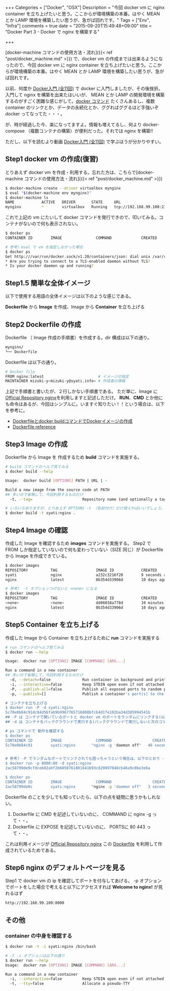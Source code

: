 +++
Categories = ["Docker", "OSX"]
Description = "今回 docker vm に nginx container を立ち上げたいと思う。ここからが環境構築の本番。はやく MEAN とか LAMP 環境を構築したい思うが、急がば回れです。"
Tags = ["Env", "Infra"]
comments = true
date = "2015-09-20T15:49:48+09:00"
title = "Docker Part 3 - Docker で nginx を構築する"

+++

[docker-machine コマンドの使用方法・流れ]({{< ref "post/docker_machine.md" >}}) で、docker vm の作成までは出来るようになったので、今回 docker vm に nginx container を立ち上げたいと思う。ここからが環境構築の本番。はやく MEAN とか LAMP 環境を構築したい思うが、急がば回れです。

以前、何度か [Docker入門 (全11回)]( http://dotinstall.com/lessons/basic_docker) で docker に入門しましたが、その後挫折。 入門して nginx を構築を出来たはいいが、 MEAN とか LAMP の開発環境を構築するのがすごく困難な感じがして。[docker コマンド](https://docs.docker.com/reference/commandline/cli/) たくさんあるし、複数 container のリンクとか、データの永続化とか、ググればググるほど手強いぞ docker ってなってた・・・。

が、時が経過した今、楽になってますよ。情報も増えてるし、何より docker-compose （複数コンテナの構築）が便利だった。それでは nginx を構築!!

ただし、以下を読むより動画 [Docker入門 (全11回)]( http://dotinstall.com/lessons/basic_docker) で学ぶほうが分かりやすい。

<!--more-->
    
## Step1 docker vm の作成(復習)

とりあえず docker vm を作成・利用する。忘れた方は、こちらで[docker-machine コマンドの使用方法・流れ]({{< ref "post/docker_machine.md" >}})

~~~bash
$ docker-machine create --driver virtualbox mynginx
$ eval "$(docker-machine env mynginx)"
$ docker-machine ls
NAME            ACTIVE   DRIVER       STATE     URL                         SWARM
mynginx         *        virtualbox   Running   tcp://192.168.99.100:2376
~~~

これで上記の vm にたいして docker コマンドを発行できので、叩いてみる。コンテナがないので何も表示されない。

~~~bash
$ docker ps
CONTAINER ID        IMAGE               COMMAND             CREATED             STATUS              PORTS               NAMES

# 参考）eval で vm を指定しなかった場合
$ docker ps
Get http:///var/run/docker.sock/v1.20/containers/json: dial unix /var/run/docker.sock: no such file or directory.
* Are you trying to connect to a TLS-enabled daemon without TLS?
* Is your docker daemon up and running?
~~~

## Step1.5 簡単な全体イメージ

以下で使用する用語の全体イメージは以下のような感じである。

**Dockerfile** から **Image** を作成、Image から **Container** を立ち上げる

## Step2 Dockerfile の作成

Dockerfile （ Image 作成の手順書）を作成する。dir 構成は以下の通り。

~~~bash
mynginx/
└── Dockerfile
~~~

Dockerfile は以下の通り。

~~~bash
# Docker file
FROM nginx:latest                        # イメージの指定
MAINTAINER mizuki-y<mizuki-y@syati.info> # 作成者の情報
~~~

上記で手順書と書いたが、２行しかない手順書である。
ただ単に、Image に[Official Repository nginx](https://hub.docker.com/_/nginx/)を利用しますと記述しただけ。
**RUN**、**CMD** とか他にも命令はあるが、今回はシンプルに。いますぐ知りたい！！という場合は、以下を参考に。

- [Dockerfileとdocker buildコマンドでDockerイメージの作成](http://www.atmarkit.co.jp/ait/articles/1407/08/news031.html)
- [Dockerfile reference](https://docs.docker.com/reference/builder/)

## Step3 Image の作成

Dockerfile から Image を 作成するため **build** コマンドを実施する。

~~~bash
# build コマンドのヘルプ見てみる
$ docker build --help

Usage:  docker build [OPTIONS] PATH | URL | -

Build a new image from the source code at PATH
## 多いので省略して、今回利用するものだけ
  -t, --tag=                      Repository name (and optionally a tag) for the image

# いろいろありますが、とりあえず OPTIONS -t （名前付け）だけ覚えればいいでしょう。PATH には Dockerfile パスを。
$ docker build -t syati:nginx .
~~~

## Step4 Image の確認

作成した Image を確認するため **images** コマンドを実施する。 Step2 で FROM しか指定していないので何も変わっていない（SIZE 同じ）が Dockerfile から Image を作成できている。

~~~bash
$ docker images
REPOSITORY          TAG                 IMAGE ID            CREATED             VIRTUAL SIZE
syati               nginx               a232c3216f20        9 seconds ago       132.9 MB
nginx               latest              0b354d33906d        10 days ago         132.9 MB　   # ベースとなったイメージ

# 参考） -t オプションつけないと <none> になる
$ docker images
REPOSITORY          TAG                 IMAGE ID            CREATED             VIRTUAL SIZE
<none>              <none>              dd06038a778d        10 minutes ago      132.9 MB
nginx               latest              0b354d33906d        10 days ago         132.9 MB
~~~

## Step5 Container を立ち上げる

作成した Image から Container を立ち上げるために **run** コマンドを実施する

~~~bash
# run コマンドのヘルプ見てみる
$ docker run --help

Usage:	docker run [OPTIONS] IMAGE [COMMAND] [ARG...]

Run a command in a new container
## 多いので省略して、今回利用するものだけ
  -d, --detach=false              Run container in background and print container ID
  -i, --interactive=false         Keep STDIN open even if not attached
  -P, --publish-all=false         Publish all exposed ports to random ports
  -p, --publish=[]                Publish a container's port(s) to the host

# コンテナを立ち上げる
$ docker run -P -d syati:nginx
5c70e0b84c91dc04d56fab9b9967765716008bfcb4d1fe102ba34d305994541b
## -P は コンテナで開いているポートと docker vm のポートをランダムにリンクする(以下の PORTS を見るとわかる）
## -d は コンテナをバックグラウンドで実行する(バックグラウンドで実行しないと次のコマンド打てなくなるから大事)

# ps コマンドで 動作を確認する
$ docker ps
CONTAINER ID        IMAGE               COMMAND                  CREATED             STATUS              PORTS                                           NAMES
5c70e0b84c91        syati:nginx       "nginx -g 'daemon off"   46 seconds ago      Up 45 seconds       0.0.0.0:32771->80/tcp, 0.0.0.0:32770->443/tcp   trusting_lumiere


# 参考) -P でランダムなポートでリンクされても困っちゃうという場合は、以下のとおり -p を使って指定してあげる
$ docker run -p 8000:80 -d syati:nginx
2ac58799de9cfdceb02abf2b6050761801641b93c820097048cb46a9c0be3e6a

$ docker ps
CONTAINER ID        IMAGE               COMMAND                  CREATED             STATUS              PORTS                           NAMES
2ac58799de9c        syati:nginx       "nginx -g 'daemon off"   3 seconds ago       Up 3 seconds        443/tcp, 0.0.0.0:8000->80/tcp   backstabbing_einstein
~~~

Dockerfile のことを少しでも知っていたら、以下の点を疑問に思うかもしれない。

1. Dockerfile に CMD を記述していないのに、 COMMAND に nginx -g って・・。
2. Dockerfile に EXPOSE を記述していないのに、 PORTSに 80 443 って・・。

これは利用イメージが [Official Repository nginx](https://hub.docker.com/_/nginx/) この [Dockerfile](https://github.com/nginxinc/docker-nginx/blob/7f3ef0927ec619d20181e677c97f991df0d7d446/Dockerfile) を利用して作成されているためである。

## Step6 nginx のデフォルトページを見る

Step1 で docker vm の ip を確認してポートを付与してあげる。 -p オプションでポートをした場合で考えると以下にアクセスすれば **Welcome to nginx!** が見れるはず

~~~bash
http://192.168.99.100:8000
~~~


## その他

### container の中身を確認する

~~~bash
$ docker run -t -i syati:nginx /bin/bash

# -t -i オプションは以下の通り
$ docker run --help
Usage:	docker run [OPTIONS] IMAGE [COMMAND] [ARG...]

Run a command in a new container
  -i, --interactive=false         Keep STDIN open even if not attached
  -t, --tty=false                 Allocate a pseudo-TTY
~~~
